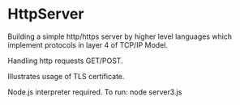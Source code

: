 # HttpServer

Building a simple http/https server by higher level languages which implement protocols in layer 4 of TCP/IP Model.

Handling http requests GET/POST.

Illustrates usage of TLS certificate. 

Node.js interpreter required. To run:  node server3.js
